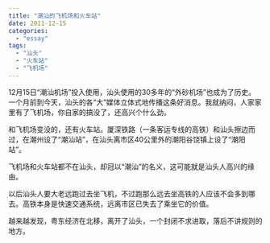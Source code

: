 ```yaml
---
title: "潮汕的飞机场和火车站"
date: 2011-12-15
categories: 
  - "essay"
tags: 
  - "汕头"
  - "火车站"
  - "飞机场"
---
```


12月15日“潮汕机场”投入使用，汕头使用的30多年的“外砂机场”也成为了历史。一个月前到今天，汕头的各“大”媒体立体式地传播这条好消息。我就纳闷，人家家里有了飞机场，你自家的搞没了，还高兴个什么劲。

和飞机场变没的，还有火车站。厦深铁路（一条客运专线的高铁）和汕头擦边而过，在潮州设了“潮汕站”，在汕头离市区40公里外的潮阳谷饶镇上设了“潮阳站”。

飞机场和火车站都不在汕头，却冠以“潮汕”的名义，这可能就是汕头人高兴的缘由。

以后汕头人要大老远跑过去坐飞机，不过跑那么远去坐高铁的人应该不会多到哪去。高铁本身是快速交通系统，远离市区已失去了乘坐它的价值。

越来越发现，粤东经济在北移，离开了汕头，一个封闭不求进取，落后不讲规则的地方。
